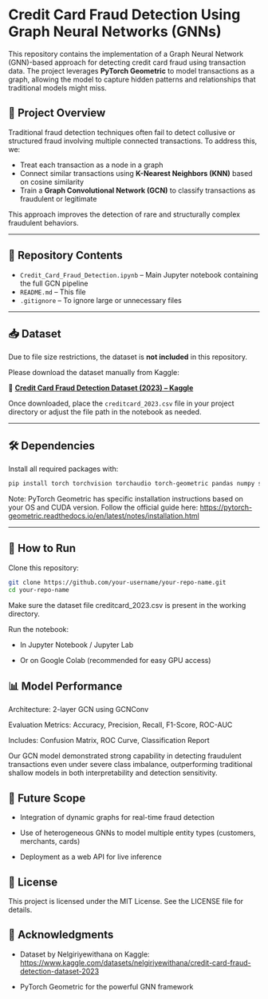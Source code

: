 # Credit Card Fraud Detection Using Graph Neural Networks (GNNs)

This repository contains the implementation of a Graph Neural Network (GNN)-based approach for detecting credit card fraud using transaction data. The project leverages **PyTorch Geometric** to model transactions as a graph, allowing the model to capture hidden patterns and relationships that traditional models might miss.

## 📌 Project Overview

Traditional fraud detection techniques often fail to detect collusive or structured fraud involving multiple connected transactions. To address this, we:

- Treat each transaction as a node in a graph
- Connect similar transactions using **K-Nearest Neighbors (KNN)** based on cosine similarity
- Train a **Graph Convolutional Network (GCN)** to classify transactions as fraudulent or legitimate

This approach improves the detection of rare and structurally complex fraudulent behaviors.

---

## 📁 Repository Contents

- `Credit_Card_Fraud_Detection.ipynb` – Main Jupyter notebook containing the full GCN pipeline
- `README.md` – This file
- `.gitignore` – To ignore large or unnecessary files

---

## 📥 Dataset

Due to file size restrictions, the dataset is **not included** in this repository.

Please download the dataset manually from Kaggle:

🔗 **[Credit Card Fraud Detection Dataset (2023) – Kaggle](https://www.kaggle.com/datasets/nelgiriyewithana/credit-card-fraud-detection-dataset-2023/data)**

Once downloaded, place the `creditcard_2023.csv` file in your project directory or adjust the file path in the notebook as needed.

---

## 🛠️ Dependencies

Install all required packages with:

```bash
pip install torch torchvision torchaudio torch-geometric pandas numpy scikit-learn matplotlib
```
Note: PyTorch Geometric has specific installation instructions based on your OS and CUDA version. Follow the official guide here: https://pytorch-geometric.readthedocs.io/en/latest/notes/installation.html

---

## 🚀 How to Run
Clone this repository:

```bash
git clone https://github.com/your-username/your-repo-name.git
cd your-repo-name
```
Make sure the dataset file creditcard_2023.csv is present in the working directory.

Run the notebook:

- In Jupyter Notebook / Jupyter Lab

- Or on Google Colab (recommended for easy GPU access)

## 📊 Model Performance
Architecture: 2-layer GCN using GCNConv

Evaluation Metrics: Accuracy, Precision, Recall, F1-Score, ROC-AUC

Includes: Confusion Matrix, ROC Curve, Classification Report

Our GCN model demonstrated strong capability in detecting fraudulent transactions even under severe class imbalance, outperforming traditional shallow models in both interpretability and detection sensitivity.

## 🧠 Future Scope
- Integration of dynamic graphs for real-time fraud detection

- Use of heterogeneous GNNs to model multiple entity types (customers, merchants, cards)

- Deployment as a web API for live inference

## 📄 License
This project is licensed under the MIT License. See the LICENSE file for details.

## 🙌 Acknowledgments
- Dataset by Nelgiriyewithana on Kaggle: https://www.kaggle.com/datasets/nelgiriyewithana/credit-card-fraud-detection-dataset-2023

- PyTorch Geometric for the powerful GNN framework


